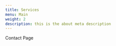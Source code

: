 ```yaml
---
title: Services
menu: Main
weight: 2
description: this is the about meta description
---
```


Contact Page
